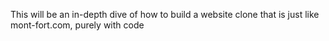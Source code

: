 This will be an in-depth dive of how to build a website clone that is just like mont-fort.com, purely with code
